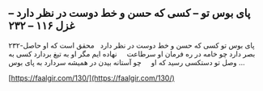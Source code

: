 ## پای بوس تو – کسی که حسن و خط دوست در نظر دارد – غزل ۱۱۶ – ۲۳۲


۲۳۲-پای بوس تو کسی که حسن و خط دوست در نظر دارد   محقق است که او حاصل بصر دارد چو خامه در ره فرمان او سرطاعت     نهاده ایم مگر او به تیغ بردارد کسی به وصل تو دستکسی رسید که او     چو آستانه بیدن در همیشه سردارد به پای بوس &#8230;

[https://faalgir.com/130/](https://faalgir.com/130/) 
